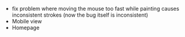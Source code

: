 - fix problem where moving the mouse too fast while painting causes inconsistent strokes (now the bug itself is inconsistent)
- Mobile view
- Homepage
